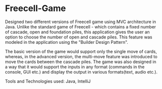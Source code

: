 # Freecell-Game

Designed two different versions of Freecell game using MVC architecture in Java. Unlike the standard game of Freecell - which contains a fixed number of cascade, open and foundation piles, this application gives the user an option to choose the number of open and cascade piles. This feature was modeled in the application using the "Builder Design Pattern". 

The basic version of the game would support only the single move of cards, whereas, in the advanced version, the multi-move feature was introduced to move the cards between the cascade piles. The game was also designed in a way that it would support the inputs in any format (commands in the console, GUI etc.) and display the output in various formats(text, audio etc.).

Tools and Technologies used: Java, IntelliJ

